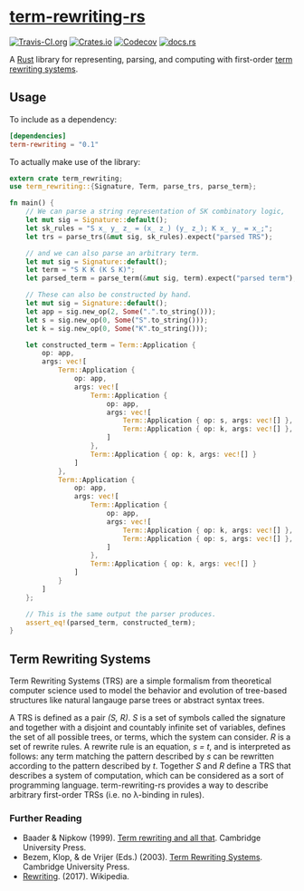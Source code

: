 # [term-rewriting-rs][0]

[![Travis-CI.org](https://img.shields.io/travis/joshrule/term-rewriting-rs.svg?maxAge=3600)](https://travis-ci.org/joshrule/term-rewriting-rs)
[![Crates.io](https://img.shields.io/crates/v/term_rewriting.svg?maxAge=3600)](https://crates.io/crates/term_rewriting)
[![Codecov](https://img.shields.io/codecov/c/github/joshrule/term-rewriting-rs.svg?maxAge=3600)](https://codecov.io/gh/joshrule/term-rewriting-rs)
[![docs.rs](https://docs.rs/term_rewriting/badge.svg)](https://docs.rs/term_rewriting)

A [Rust][1] library for representing, parsing, and computing with first-order [term rewriting systems][2].

## Usage

To include as a dependency:

```toml
[dependencies]
term-rewriting = "0.1"
```

To actually make use of the library:

```rust
extern crate term_rewriting;
use term_rewriting::{Signature, Term, parse_trs, parse_term};

fn main() {
    // We can parse a string representation of SK combinatory logic,
    let mut sig = Signature::default();
    let sk_rules = "S x_ y_ z_ = (x_ z_) (y_ z_); K x_ y_ = x_;";
    let trs = parse_trs(&mut sig, sk_rules).expect("parsed TRS");

    // and we can also parse an arbitrary term.
    let mut sig = Signature::default();
    let term = "S K K (K S K)";
    let parsed_term = parse_term(&mut sig, term).expect("parsed term");

    // These can also be constructed by hand.
    let mut sig = Signature::default();
    let app = sig.new_op(2, Some(".".to_string()));
    let s = sig.new_op(0, Some("S".to_string()));
    let k = sig.new_op(0, Some("K".to_string()));

    let constructed_term = Term::Application {
        op: app,
        args: vec![
            Term::Application {
                op: app,
                args: vec![
                    Term::Application {
                        op: app,
                        args: vec![
                            Term::Application { op: s, args: vec![] },
                            Term::Application { op: k, args: vec![] },
                        ]
                    },
                    Term::Application { op: k, args: vec![] }
                ]
            },
            Term::Application {
                op: app,
                args: vec![
                    Term::Application {
                        op: app,
                        args: vec![
                            Term::Application { op: k, args: vec![] },
                            Term::Application { op: s, args: vec![] },
                        ]
                    },
                    Term::Application { op: k, args: vec![] }
                ]
            }
        ]
    };

    // This is the same output the parser produces.
    assert_eq!(parsed_term, constructed_term);
}
```

## Term Rewriting Systems

Term Rewriting Systems (TRS) are a simple formalism from theoretical computer science used to model the behavior and evolution of tree-based structures like natural langauge parse trees or abstract syntax trees.

A TRS is defined as a pair _(S, R)_. _S_ is a set of symbols called the signature and together with a disjoint and countably infinite set of variables, defines the set of all possible trees, or terms, which the system can consider. _R_ is a set of rewrite rules. A rewrite rule is an equation, _s = t_, and is interpreted as follows: any term matching the pattern described by _s_ can be rewritten according to the pattern described by _t_. Together _S_ and _R_ define a TRS that describes a system of computation, which can be considered as a sort of programming language. term-rewriting-rs provides a way to describe arbitrary first-order TRSs (i.e. no λ-binding in rules).

### Further Reading

- Baader & Nipkow (1999). [Term rewriting and all that][ref.1]. Cambridge University Press.
- Bezem, Klop, & de Vrijer (Eds.) (2003). [Term Rewriting Systems][ref.2]. Cambridge University Press.
- [Rewriting][ref.3]. (2017). Wikipedia.

[0]: https://github.com/joshrule/term-rewriting-rs
     "term-rewriting-rs"
[1]: https://www.rust-lang.org
     "The Rust Programming Language"
[2]: https://en.wikipedia.org/wiki/Rewriting#Term_rewriting_systems
     "Wikipedia - Term Rewriting Systems"
[ref.1]: http://www.cambridge.org/us/academic/subjects/computer-science/programming-languages-and-applied-logic/term-rewriting-and-all
     "Term Rewriting and All That"
[ref.2]: http://www.cambridge.org/us/academic/subjects/computer-science/programming-languages-and-applied-logic/term-rewriting-systems
     "Term Rewriting Systems"
[ref.3]: https://en.wikipedia.org/wiki/Rewriting
     "Wikipedia - Rewriting"
